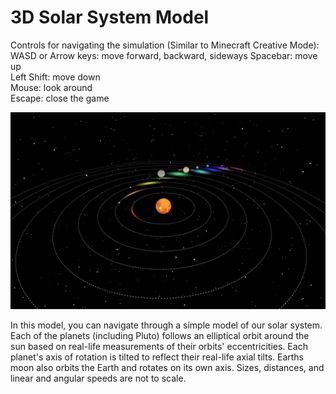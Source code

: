 # 3D Solar System Model

Controls for navigating the simulation (Similar to Minecraft Creative Mode):  
WASD or Arrow keys: move forward, backward, sideways Spacebar: move up  
Left Shift: move down  
Mouse: look around  
Escape: close the game

![Solar System](solarsystem.png)

In this model, you can navigate through a simple model of our solar system. Each of the planets (including Pluto) follows an elliptical orbit around the sun based on real-life
measurements of their orbits' eccentricities. Each planet's axis of rotation is tilted to reflect their real-life axial tilts. Earths moon also orbits the Earth and rotates on its
own axis. Sizes, distances, and linear and angular speeds are not to scale.
